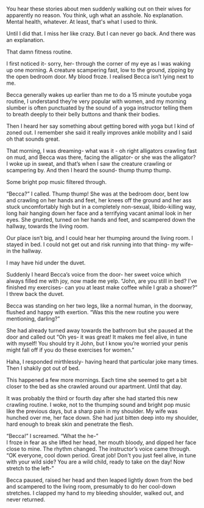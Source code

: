 You hear these stories about men suddenly walking out on their wives for apparently no reason. You think, ugh what an asshole. No explanation. Mental health, whatever. At least, that's what I used to think.  

Until I did that. I miss her like crazy. But I can never go back. And there was an explanation. 

That damn fitness routine.  

I first noticed it- sorry, her- through the corner of my eye as I was waking up one morning. A creature scampering fast, low to the ground, zipping by the open bedroom door. My blood froze. I realised Becca isn’t lying next to me.   

Becca generally wakes up earlier than me to do a 15 minute youtube yoga routine, I understand they’re very popular with women, and my morning slumber is often punctuated by the sound of a yoga instructor telling them to breath deeply to their belly buttons and thank their bodies.   

Then I heard her say something about getting bored with yoga but I kind of zoned out. I remember she said it really improves ankle mobility and I said oh that sounds great. 

That morning, I was dreaming- what was it - oh right alligators crawling fast on mud, and Becca was there, facing the alligator- or she was the alligator? I woke up in sweat, and that’s when I saw the creature crawling or scampering by. And then I heard the sound- thump thump thump. 

Some bright pop music filtered through.  

 “Becca?” I called. Thump thump! She was at the bedroom door, bent low and crawling on her hands and feet, her knees off the ground and her ass stuck uncomfortably high but in a completely non-sexual, libido-killing way, long hair hanging down her face and a terrifying vacant animal look in her eyes. She grunted, turned on her hands and feet, and scampered down the hallway, towards the living room.   

Our place isn’t big, and I could hear her thumping around the living room. I stayed in bed. I could not get out and risk running into that thing- my wife- in the hallway.   

I may have hid under the duvet. 

Suddenly I heard Becca’s voice from the door- her sweet voice which always filled me with joy, now made me yelp. “John, are you still in bed? I’ve finished my exercises- can you at least make coffee while I grab a shower?” I threw back the duvet.   

Becca was standing on her two legs, like a normal human, in the doorway, flushed and happy with exertion. “Was this the new routine you were mentioning, darling?”   

She had already turned away towards the bathroom but she paused at the door and called out “Oh yes- it was great! It makes me feel alive, in tune with myself! You should try it John, but I know you’re worried your penis might fall off if you do these exercises for women.”   

Haha, I responded mirthlessly- having heard that particular joke many times. Then I shakily got out of bed.   

This happened a few more mornings. Each time she seemed to get a bit closer to the bed as she crawled around our apartment. Until that day.   

It was probably the third or fourth day after she had started this new crawling routine. I woke, not to the thumping sound and bright pop music like the previous days, but a sharp pain in my shoulder. My wife was hunched over me, her face down. She had just bitten deep into my shoulder, hard enough to break skin and penetrate the flesh.

“Becca!” I screamed. “What the he-”   
I froze in fear as she lifted her head, her mouth bloody, and dipped her face close to mine. The rhythm changed. The instructor’s voice came through. “OK everyone, cool down period. Great job! Don't you just feel alive, in tune with your wild side? You are a wild child, ready to take on the day! Now stretch to the left-”   

Becca paused, raised her head and then leaped lightly down from the bed and scampered to the living room, presumably to do her cool-down stretches. I clapped my hand to my bleeding shoulder, walked out, and never returned.    
